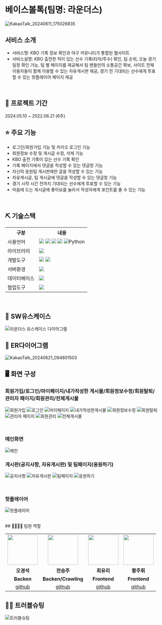 # 베이스볼톡(팀명: 라운더스)
![KakaoTalk_20240611_175026835](https://github.com/2024-SMHRD-DCX-BigData-11/Rounders/assets/106016609/2c8e897c-f343-40ec-9090-29348e016eb5)

## 서비스 소개
* 서비스명: KBO 기록 정보 확인과 야구 커뮤니티가 통합된 웹사이트<br>
* 서비스설명: KBO 출전한 적이 있는 선수 기록(타자/투수) 확인, 팀 순위, 오늘 경기 일정 확인 가능, 팀 별 페이지를 제공해서 팀 팬들만의 소통공간 확보, 사이트 전체 이용자들이 함께 이용할 수 있는 자유게시판 제공,
             경기 전 기대되는 선수에게 투표할 수 있는 핫플레이어 페이지 제공
<br>

## 📅 프로젝트 기간
2024.05.10 ~ 2022.06.21 (6주)
<br>

## ⭐ 주요 기능
* 로그인/회원가입 기능 및 카카오 로그인 기능
* 회원정보 수정 및 게시글 수정, 삭제 기능
* KBO 출전 기록이 있는 선수 기록 확인
* 기록 페이지에서 댓글을 작성할 수 있는 댓글창 기능
* 자신의 응원팀 게시판에만 글을 작성할 수 있는 기능
* 자유게시글, 팀 게시글에 댓글을 작성할 수 있는 댓글창 기능
* 경기 시작 시간 전까지 기대되는 선수에게 투표할 수 있는 기능
* 마음에 드는 게시글에 좋아요를 눌러서 작성자에게 포인트를 줄 수 있는 기능
<br>

## ⛏ 기술스택
<table>
    <tr>
        <th>구분</th>
        <th>내용</th>
    </tr>
    <tr>
        <td>사용언어</td>
        <td>
            <img src="https://img.shields.io/badge/Java-007396?style=for-the-badge&logo=java&logoColor=white"/>
            <img src="https://img.shields.io/badge/HTML5-E34F26?style=for-the-badge&logo=HTML5&logoColor=white"/>
            <img src="https://img.shields.io/badge/CSS3-1572B6?style=for-the-badge&logo=CSS3&logoColor=white"/>
            <img src="https://img.shields.io/badge/JavaScript-F7DF1E?style=for-the-badge&logo=JavaScript&logoColor=white"/>
            <img alt="Python" src ="https://img.shields.io/badge/Python-3776AB.svg?&style=for-the-badge&logo=Python&logoColor=white"/>
        </td>
    </tr>
    <tr>
        <td>라이브러리</td>
        <td>
            <img src="https://img.shields.io/badge/Kakao-FFCD00?style=for-the-badge&logo=Kakao&logoColor=white"/>
        </td>
    </tr>
    <tr>
        <td>개발도구</td>
        <td>
            <img src="https://img.shields.io/badge/Eclipse-2C2255?style=for-the-badge&logo=Eclipse&logoColor=white"/>
            <img src="https://img.shields.io/badge/VSCode-007ACC?style=for-the-badge&logo=VisualStudioCode&logoColor=white"/>
        </td>
    </tr>
    <tr>
        <td>서버환경</td>
        <td>
            <img src="https://img.shields.io/badge/Apache Tomcat-D22128?style=for-the-badge&logo=Apache Tomcat&logoColor=white"/>
        </td>
    </tr>
    <tr>
        <td>데이터베이스</td>
        <td>
            <img src="https://img.shields.io/badge/Oracle 11g-F80000?style=for-the-badge&logo=Oracle&logoColor=white"/>
        </td>
    </tr>
    <tr>
        <td>협업도구</td>
        <td>
            <img src="https://img.shields.io/badge/GitHub-181717?style=for-the-badge&logo=GitHub&logoColor=white"/>
        </td>
    </tr>
</table>
<br>

## 📌 SW유스케이스
![라운더스 유스케이스 다이어그램](https://github.com/2024-SMHRD-DCX-BigData-11/Rounders/assets/106016609/a4df2d02-6ea1-4fb9-a355-31c10d12b506)
<br>

## 📌 ER다이어그램
![KakaoTalk_20240621_094801503](https://github.com/2024-SMHRD-DCX-BigData-11/Rounders/assets/106016609/41752c4e-6065-4a18-8b5c-22cf1b2c1710)
<br>

## 🖥 화면 구성

### 회원가입/로그인/마이페이지/내가작성한 게시물/회원정보수정/회원탈퇴/관리자 페이지/회원관리/전체게시물
![회원가입](https://github.com/2024-SMHRD-DCX-BigData-11/Rounders/assets/106016609/af5fd9cc-13af-465c-855d-7042035b3246)
![로그인](https://github.com/2024-SMHRD-DCX-BigData-11/Rounders/assets/106016609/cbc043a6-5468-4e46-98bf-ee2c2b28fcbf)
![마이페이지](https://github.com/2024-SMHRD-DCX-BigData-11/Rounders/assets/106016609/fb53e378-2bd9-4cdf-9d3c-73b2af08d86d)
![내가작성한게시물](https://github.com/2024-SMHRD-DCX-BigData-11/Rounders/assets/106016609/0e19f8e2-101b-46a5-9047-5fdcd263c9c9)
![회원정보수정](https://github.com/2024-SMHRD-DCX-BigData-11/Rounders/assets/106016609/bc2b82a5-e7e6-44b7-bd5a-2c9a51374eed)
![회원탈퇴](https://github.com/2024-SMHRD-DCX-BigData-11/Rounders/assets/106016609/6644ca81-b6e7-4538-bb78-301b491bff05)
![관리자 페이지](https://github.com/2024-SMHRD-DCX-BigData-11/Rounders/assets/106016609/bfac9a5d-fa3d-409a-8d87-b0c4c25d04da)
![회원관리](https://github.com/2024-SMHRD-DCX-BigData-11/Rounders/assets/106016609/2b9c999a-3eef-4be9-aa88-11c3aa9f321a)
![전체게시물](https://github.com/2024-SMHRD-DCX-BigData-11/Rounders/assets/106016609/a30a7e48-b9e4-44e6-a38c-1d2f8ce380d8)

<br>


### 메인화면
![메인](https://github.com/2024-SMHRD-DCX-BigData-11/Rounders/assets/106016609/4f03bc6b-40a9-45d2-a9ea-7e933d6f4fea)
<br>

### 게시판(공지사항, 자유게시판) 및 팀페이지(응원하기)
![공지사항](https://github.com/2024-SMHRD-DCX-BigData-11/Rounders/assets/106016609/63f98f18-e744-4437-a039-593139653a36)
![자유게시판](https://github.com/2024-SMHRD-DCX-BigData-11/Rounders/assets/106016609/ecf14511-08ee-49e7-ae17-96aff8276aab)
![팀페이지](https://github.com/2024-SMHRD-DCX-BigData-11/Rounders/assets/106016609/5ba89658-de85-4021-b687-d17f0609b061)
![응원하기](https://github.com/2024-SMHRD-DCX-BigData-11/Rounders/assets/106016609/1cd48ece-05e8-44a0-bcbb-d4a1872b5f4f)

<br>

### 핫플레이어
![핫플레이어](https://github.com/2024-SMHRD-DCX-BigData-11/Rounders/assets/106016609/6d607441-a032-4d8d-a2b5-813d6c035cbf)

<br>
## 👨‍👩‍👦‍👦 팀원 역할
<table>
  <tr>
    <td align="center"><img src="https://item.kakaocdn.net/do/fd49574de6581aa2a91d82ff6adb6c0115b3f4e3c2033bfd702a321ec6eda72c" width="100" height="100"/></td>
    <td align="center"><img src="https://mb.ntdtv.kr/assets/uploads/2019/01/Screen-Shot-2019-01-08-at-4.31.55-PM-e1546932545978.png" width="100" height="100"/></td>
    <td align="center"><img src="https://mblogthumb-phinf.pstatic.net/20160127_177/krazymouse_1453865104404DjQIi_PNG/%C4%AB%C4%AB%BF%C0%C7%C1%B7%BB%C1%EE_%B6%F3%C0%CC%BE%F0.png?type=w2" width="100" height="100"/></td>
    <td align="center"><img src="https://i.pinimg.com/236x/ed/bb/53/edbb53d4f6dd710431c1140551404af9.jpg" width="100" height="100"/></td>
  </tr>
  <tr>
    <td align="center"><strong>오경석</strong></td>
    <td align="center"><strong>전승주</strong></td>
    <td align="center"><strong>최유리</strong></td>
    <td align="center"><strong>황주휘</strong></td>
  </tr>
  <tr>
    <td align="center"><b>Backen</b></td>
    <td align="center"><b>Backen/Crawling</b></td>
    <td align="center"><b>Frontend</b></td>
    <td align="center"><b>Frontend</b></td>
  </tr>
  <tr>
    <td align="center"><a href="https://github.com/ksks31" target='_blank'>github</a></td>
    <td align="center"><a href="https://github.com/seungju1212" target='_blank'>github</a></td>
    <td align="center"><a href="https://github.com/yulzzang" target='_blank'>github</a></td>
    <td align="center"><a href="https://github.com/hwangjuhwi" target='_blank'>github</a></td>
  </tr>
</table>

## 🤾‍♂️ 트러블슈팅
![트러블슈팅](https://github.com/2024-SMHRD-DCX-BigData-11/Rounders/assets/106016609/058e4a82-fba9-4025-a471-ce5ceb6a6d64)

